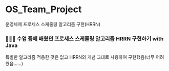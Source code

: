 # OS_Team_Project
운영체제 프로세스 스케줄링 알고리즘 구현(HRRN)

### 🙋🏻‍♂️ 수업 중에 배웠던 프로세스 스케줄링 알고리즘 HRRN 구현하기 with Java
특별한 알고리즘 적용한 것은 없고 HRRN의 개념 그대로 사용하여 구현했음(너무 어려웠음......)

